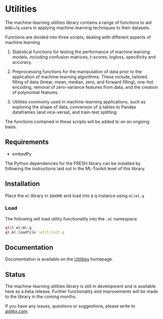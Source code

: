 # Utilities

The machine-learning utilities library contains a range of functions to aid kdb+/q users in applying machine-learning techniques to their datasets.

Functions are divided into three scripts, dealing with different aspects of machine learning

1.  Statistical functions for testing the performance of machine learning models, including confusion matrices, t-scores, logloss, specificity and accuracy.

2.  Preprocessing functions for the manipulation of data prior to the application of machine-learning algorithms. These include, tailored filling of data (linear, mean, median, zero, and forward filling), one-hot encoding, removal of zero-variance features from data, and the creation of polynomial features.

3.  Utilities commonly used in machine-learning applications, such as exploring the shape of data, conversion of q tables to Pandas dataframes (and vice-versa), and train-test splitting.
  
The functions contained in these scripts will be added to on an ongoing basis.

## Requirements

- embedPy

The Python dependencies for the FRESH library can be installed by following the instructions laid out in the ML-Toolkit level of this library.

## Installation

Place the `ml` library in `$QHOME` and load into a q instance using `ml/ml.q`

### Load

The following will load utility functionality into the `.ml` namespace  
```q
q)\l ml/ml.q
q).ml.loadfile`:util/init.q
```

## Documentation

Documentation is available on the [Utilities](https://code.kx.com/v2/ml/toolkit/utils/) homepage.

## Status
  
The machine-learning utilities library is still in development and is available here as a beta release. Further functionality and improvements will be made to the library in the coming months.

If you have any issues, questions or suggestions, please write to ai@kx.com.
